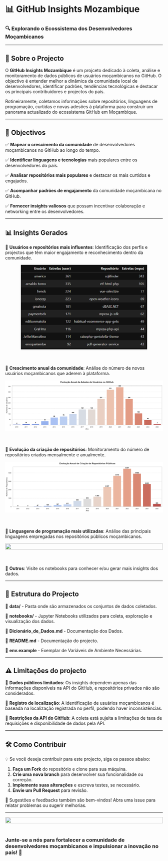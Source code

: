 # 📊 GitHub Insights Mozambique

### 🔍 Explorando o Ecossistema dos Desenvolvedores Moçambicanos

---

## 📌 Sobre o Projecto

O **GitHub Insights Mozambique** é um projceto dedicado à coleta, análise e monitoramento de dados públicos de usuários moçambicanos no GitHub. O objectivo é entender melhor a dinâmica da comunidade local de desenvolvedores, identificar padrões, tendências tecnológicas e destacar os principais contribuidores e projectos do país.

Rotineiramente, coletamos informações sobre repositórios, linguagens de programação, curtidas e novas adesões à plataforma para construir um panorama actualizado do ecossistema GitHub em Moçambique.

---

## 🎯 Objectivos

✅ **Mapear o crescimento da comunidade** de desenvolvedores moçambicanos no GitHub ao longo do tempo.

✅ **Identificar linguagens e tecnologias** mais populares entre os desenvolvedores do país.

✅ **Analisar repositórios mais populares** e destacar os mais curtidos e engajados.

✅ **Acompanhar padrões de engajamento** da comunidade moçambicana no GitHub.

✅ **Fornecer insights valiosos** que possam incentivar colaboração e networking entre os desenvolvedores.

---

## 📊 Insights Gerados

🔹 **Usuários e repositórios mais influentes**: Identificação dos perfis e projectos que têm maior engajamento e reconhecimento dentro da comunidade.

<div align='center'>
<img src="./assets/img/top users.PNG" width="80%" height="80%">
</div>
<br>
<br>

🔹 **Crescimento anual da comunidade**: Análise do número de novos usuários moçambicanos que aderem à plataforma.

<div align='center'>
<img src="./assets/img/adesao de users.png" width="100%" height="100%">
</div>
<br>
<br>

🔹 **Evolução da criação de repositórios**: Monitoramento do número de repositórios criados mensalmente e anualmente.

<div align='center'>
<img src="./assets/img/criacao de repos.png" width="100%" height="100%">
</div>
<br>
<br>

🔹 **Linguagens de programação mais utilizadas**: Análise das principais linguagens empregadas nos repositórios públicos moçambicanos.

<div align='center'>
<img src="./assets/img/repos_bar_chart_race.gif" width="100%" height="100%">
</div>
<br>
<br>

🔹 **Outros**: Visite os notebooks para conhecer e/ou gerar mais insights dos dados.

---

## 📂 Estrutura do Projecto

📁 **data/** - Pasta onde são armazenados os conjuntos de dados coletados.

📁 **notebooks/** - Jupyter Notebooks utilizados para coleta, exploração e visualização dos dados.

📄 **Dicionário_de_Dados.md** - Documentação dos Dados.

📄 **README.md** - Documentação do projecto.

📄 **env.example** - Exemplar de Variáveis de Ambiente Necessárias.

---

## ⚠️ Limitações do projecto

🔸 **Dados públicos limitados**: Os insights dependem apenas das informações disponíveis na API do GitHub, e repositórios privados não são considerados.

🔸 **Registro de localização**: A identificação de usuários moçambicanos é baseada na localização registrada no perfil, podendo haver inconsistências.

🔸 **Restrições da API do GitHub**: A coleta está sujeita a limitações de taxa de requisições e disponibilidade de dados pela API.

---

## 🛠 Como Contribuir

💡 Se você deseja contribuir para este projecto, siga os passos abaixo:

1. **Faça um Fork** do repositório e clone para sua máquina.
2. **Crie uma nova branch** para desenvolver sua funcionalidade ou correção.
3. **Implemente suas alterações** e escreva testes, se necessário.
4. **Envie um Pull Request** para revisão.

📌 Sugestões e feedbacks também são bem-vindos! Abra uma issue para relatar problemas ou sugerir melhorias.

---

<div align='center'>
<img src="https://media4.giphy.com/media/v1.Y2lkPTc5MGI3NjExYmlxcWZ2cWp4NXJsbXN1dHd0MXltN2dsZWIzeDNpc2xwMTJ1ZXg0bSZlcD12MV9pbnRlcm5hbF9naWZfYnlfaWQmY3Q9Zw/22rDmweQGOtYO4p6oG/giphy.gif" width="100%" height="100%">
</div>
<br>

### Junte-se a nós para fortalecer a comunidade de desenvolvedores moçambicanos e impulsionar a inovação no país! 🚀



